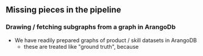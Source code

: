 ## Missing pieces in the pipeline

### Drawing / fetching subgraphs from a graph in ArangoDb

* We have readily prepared graphs of product / skill datasets in ArangoDB
  - these are treated like "ground truth", because 